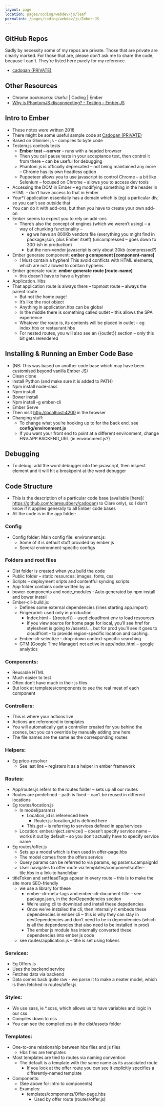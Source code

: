 ```yaml
---
layout: page
location: pages/coding/webdev/js/leaf
permalink: /pages/coding/webdev/js/Ember-JS 
---
```


## GitHub Repos 

Sadly by necessity some of my repos are private. Those that are private are clearly marked. For those that are, please don't ask me to share the code, because I can't. They're listed here purely for my reference.

- [cadogan (PRIVATE)](https://github.com/claresudbery/cadogan) 

## Other Resources

- Chrome bookmarks: Useful | Coding | Ember
- [Why is PhantomJS disconnecting? - Testing - Ember.JS](https://discuss.emberjs.com/t/why-is-phantomjs-disconnecting/9636/8)

## Intro to Ember

  - These notes were written 2018
  - There might be some useful sample code at [Cadogan
    (PRIVATE)](https://github.com/claresudbery/Cadogan)
  - Based on Glimmer js - compiles to byte code
  - Testem.js controls tests
      - **Ember test --server** – runs with a headed browser
      - Then you call pause tests in your acceptance test, then control
        it from there – can be useful for debugging
      - Phantom js is officially deprecated – not being maintained any
        more – Chrome has its own headless option
      - Puppeteer allows you to use javascript to control Chrome – a bit
        like Selenium – focused on Chrome – allows you to access dev
        tools
  - Accessing the DOM in Ember – eg modifying something in the header in
    HTML – don’t have access to that in Ember
  - Your\*/ application essentially has a domain which is (eg) a
    particular div, so you can’t see outside that
  - You can do it with add-ons, but then you have to create your own
    add-on
  - Ember seems to expect you to rely on add-ons
      - There’s also the concept of engines (which we weren’t using) – a
        way of chunking functionality –
          - eg we have an 800Kb vendors file (everything you might find
            in package.json, plus Ember itself) (uncompressed – goes
            down to 300-ish in production)
          - but the non-vendor javascript is only about 30kb
            (compressed?)
  - Ember generate component: **ember g component \[component-name\]**
      - \! Must contain a hyphen\! This avoid conflicts with HTML
        elements, which are not allowed to contain hyphens.
  - Ember generate route: **ember generate route \[route-name\]**
      - this doesn't have to have a hyphen
  - Application. Hbs
  - That application route is always there – topmost route – always the
    parent route
      - But not the home page\!
      - It’s like the root object
      - Anything in application.hbs can be global
      - In the middle there is something called outlet – this allows the
        SPA experience
      - Whatever the route is, its contents will be placed in outlet –
        eg index.hbs or restaurant.hbs
      - For nested routes, you will also see an {{outlet}} section –
        only this bit gets rerendered

## Installing & Running an Ember Code Base

  - (NB: This was based on another code base which may have been
    customised beyond vanilla Ember JS)
  - Clean clone
  - Install Python (and make sure it is added to PATH)
  - Npm install node-sass
  - Npm install
  - Bower install
  - Npm install -g ember-cli
  - Ember Serve
  - Then visit
    [<span class="underline">http://localhost:4200</span>](http://localhost:4200/)
    in the browser
  - Changing stuff:
      - To change what you’re hooking up to for the back end, see
        **config/environment.js**
      - If you want your front end to point at a different environment,
        change ENV.APP.BACKEND\_URL (in environment.js?)

## Debugging

  - To debug: add the word debugger into the javascript, then inspect
    element and it will hit a breakpoint at the word debugger

## Code Structure

  - This is the description of a particular code base (available
    \[here\]( <https://github.com/claresudbery/cadogan>) to Clare only),
    so I don’t know if it applies generally to all Ember code bases
  - All the code is in the app folder:

### Config

  - Config folder: Main config file: environment.js:
      - Some of it is default stuff provided by ember js
      - Several environment-specific configs

### Folders and root files

  - Dist folder is created when you build the code
  - Public folder – static resources: images, fonts, css
  - Scripts – deployment sripts and contentful syncing scripts
  - App folder contains code written by us
  - bower-components and node\_modules : Auto generated by npm install
    and bower install
  - Ember-cli-build.js:
      - Defines some external dependencies (lines starting app.import)
      - Fingerprint: used only in production
          - Index.html – {{rooturl}} – used cloudfront env to load
            resources
          - If you view source for home page for local, you’ll see href
            for stylesheet is going to /assets/…, but for prod you’ll
            see it goes to cloudfront – to provide region-specific
            location and caching.
      - Ember-cli-selectize – drop-down context-specific searching
      - GTM (Google Time Manager) not active in app/index.html – google
        analytics

### Components:

  - Reusable HTML
  - Much easier to test
  - Often don’t have much in their js files
  - But look at templates/components to see the real meat of each
    component

### Controllers:

  - This is where your actions live
  - Actions are referenced in templates
  - You will automatically get a controller created for you behind the
    scenes, but you can override by manually adding one here
  - The file names are the same as the corresponding routes

### Helpers:

  - Eg price-resolver
      - See last line – registers it as a helper in ember framework

### Routes:

  - App/router.js refers to the routes folder – sets up all our routes
  - Routes are predefined – path is fixed – can’t be reused in different
    locations
  - Eg routes/location.js
      - In model(params)
          - Location\_id is referenced here
              - Router.js: location\_id is defined here
          - This.get – is referring to services defined in app/services
      - Location: ember.inject.service() – doesn’t specify service name
        – works it out by default – so you don’t actually have to
        specify service name
  - Eg routes/offer.js
      - Sets up a model which is then used in offer-page.hbs
      - The model comes from the offers service
      - Query params can be referred to via params, eg params.campaignId
      - User navigates to offer route via
        templates/components/offer-tile.hbs in a link-to handlebar
  - titleToken and setHeadTags appear in every route – this is to make
    the site more SEO-friendly
      - we use a library for these
          - ember-cli-meta-tags and ember-cli-document-title – see
            package.json, in the devDependencies section
          - We’re using cli to download and install these depedencies
          - Once we’ve installed the cli, then internally it embeds
            these dependencies in ember cli – this is why they can stay
            in devDependencies and don’t need to be in dependencies
            (which is all the dependencies that also need to be
            installed in prod)
          - The ember js module has internally converted these
            dependencies into ember js code
      - see routes/application.js – title is set using tokens

### Services:

  - Eg Offers.js
  - Uses the backend service
  - Fetches data via backend
  - Data comes back quite raw - we parse it to make a neater model,
    which is then fetched in routes/offer.js

### Styles:

  - We use sass, ie \*.scss, which allows us to have variables and logic
    in our css
  - Compiles down to css
  - You can see the compiled css in the dist/assets folder

### Templates:

  - One-to-one relationship between hbs files and js files
      - Hbs files are templates
  - Most templates are tied to routes via naming convention
      - The default is a template with the same name as its associated
        route
          - If you look at the offer route you can see it explicitly
            specifies a differently-named template
  - Components:
      - (See above for intro to components)
      - Examples:
          - templates/components/Offer-page.hbs
              - Used by offer route (routes/offer.js)
